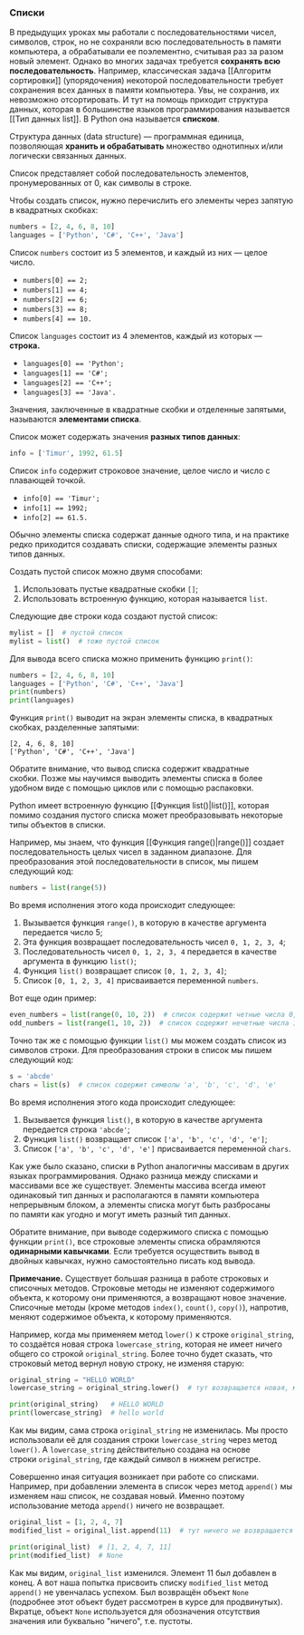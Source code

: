 ### Списки

В предыдущих уроках мы работали с последовательностями чисел, символов, строк, но не сохраняли всю последовательность в памяти компьютера, а обрабатывали ее поэлементно, считывая раз за разом новый элемент. Однако во многих задачах требуется **сохранять всю последовательность**. Например, классическая задача [[Алгоритм сортировки]] (упорядочения) некоторой последовательности требует сохранения всех данных в памяти компьютера. Увы, не сохранив, их невозможно отсортировать. И тут на помощь приходит структура данных, которая в большинстве языков программирования называется [[Тип данных list]]. В Python она называется **списком**.

Структура данных (data structure) — программная единица, позволяющая **хранить и обрабатывать** множество однотипных и/или логически связанных данных.

Список представляет собой последовательность элементов, пронумерованных от 0, как символы в строке.


Чтобы создать список, нужно перечислить его элементы через запятую в квадратных скобках:

```python
numbers = [2, 4, 6, 8, 10]
languages = ['Python', 'C#', 'C++', 'Java']
```

Список `numbers` состоит из 5 элементов, и каждый из них — целое число.

- `numbers[0] == 2;`
- `numbers[1] == 4;`
- `numbers[2] == 6;`
- `numbers[3] == 8;`
- `numbers[4] == 10.`

Список `languages` состоит из 4 элементов, каждый из которых — **строка.**

- `languages[0] == 'Python';`
- `languages[1] == 'C#';`
- `languages[2] == 'C++';`
- `languages[3] == 'Java'.`

Значения, заключенные в квадратные скобки и отделенные запятыми, называются **элементами списка**.

Список может содержать значения **разных типов данных**:

```python
info = ['Timur', 1992, 61.5]
```

Список `info` содержит строковое значение, целое число и число с плавающей точкой.

- `info[0] == 'Timur';`
- `info[1] == 1992;`
- `info[2] == 61.5.`

Обычно элементы списка содержат данные одного типа, и на практике редко приходится создавать списки, содержащие элементы разных типов данных.

Создать пустой список можно двумя способами:

1. Использовать пустые квадратные скобки `[]`;
2. Использовать встроенную функцию, которая называется `list`.

Следующие две строки кода создают пустой список:

```python
mylist = []  # пустой список
mylist = list()  # тоже пустой список
```

Для вывода всего списка можно применить функцию `print()`:

```python
numbers = [2, 4, 6, 8, 10]
languages = ['Python', 'C#', 'C++', 'Java']
print(numbers)
print(languages)
```

Функция `print()` выводит на экран элементы списка, в квадратных скобках, разделенные запятыми:

```no-highlight
[2, 4, 6, 8, 10]
['Python', 'C#', 'C++', 'Java']
```

Обратите внимание, что вывод списка содержит квадратные скобки. Позже мы научимся выводить элементы списка в более удобном виде с помощью циклов или с помощью распаковки.


Python имеет встроенную функцию [[Функция list()|list()]], которая помимо создания пустого списка может преобразовывать некоторые типы объектов в списки.

Например, мы знаем, что функция [[Функция range()|range()]] создает последовательность целых чисел в заданном диапазоне. Для преобразования этой последовательности в список, мы пишем следующий код:

```python
numbers = list(range(5))
```

Во время исполнения этого кода происходит следующее:

1. Вызывается функция `range()`, в которую в качестве аргумента передается число 5;
2. Эта функция возвращает последовательность чисел `0, 1, 2, 3, 4`;
3. Последовательность чисел `0, 1, 2, 3, 4` передается в качестве аргумента в функцию `list()`;
4. Функция `list()` возвращает список `[0, 1, 2, 3, 4]`;
5. Список `[0, 1, 2, 3, 4]` присваивается переменной `numbers`.

Вот еще один пример:

```python
even_numbers = list(range(0, 10, 2))  # список содержит четные числа 0, 2, 4, 6, 8
odd_numbers = list(range(1, 10, 2))  # список содержит нечетные числа 1, 3, 5, 7, 9
```

Точно так же с помощью функции `list()` мы можем создать список из символов строки. Для преобразования строки в список мы пишем следующий код:

```python
s = 'abcde'
chars = list(s)  # список содержит символы 'a', 'b', 'c', 'd', 'e'
```

Во время исполнения этого кода происходит следующее:

1. Вызывается функция `list()`, в которую в качестве аргумента передается строка `'abcde'`;
2. Функция `list()` возвращает список `['a', 'b', 'c', 'd', 'e']`;
3. Список `['a', 'b', 'c', 'd', 'e']` присваивается переменной `chars`.

Как уже было сказано, списки в Python аналогичны массивам в других языках программирования. Однако разница между списками и массивами все же существует. Элементы массива всегда имеют одинаковый тип данных и располагаются в памяти компьютера непрерывным блоком, а элементы списка могут быть разбросаны по памяти как угодно и могут иметь разный тип данных.

 Обратите внимание, при выводе содержимого списка с помощью функции `print()`, все строковые элементы списка обрамляются **одинарными кавычками**. Если требуется осуществить вывод в двойных кавычках, нужно самостоятельно писать код вывода.

**Примечание.** Существует большая разница в работе строковых и списочных методов. Строковые методы не изменяют содержимого объекта, к которому они применяются, а возвращают новое значение. Списочные методы (кроме методов `index()`, `count()`, `copy()`), напротив, меняют содержимое объекта, к которому применяются.

Например, когда мы применяем метод `lower()` к строке `original_string`, то создаётся новая строка `lowercase_string`, которая не имеет ничего общего со строкой `original_string`. Более точно будет сказать, что строковый метод вернул новую строку, не изменяя старую:

```python
original_string = "HELLO WORLD"
lowercase_string = original_string.lower()  # тут возвращается новая, модифицированная строка

print(original_string)   # HELLO WORLD
print(lowercase_string)  # hello world
```

Как мы видим, сама строка `original_string` не изменилась. Мы просто использовали её для создания строки `lowercase_string` через метод `lower()`. А `lowercase_string` действительно создана на основе строки `original_string`, где каждый символ в нижнем регистре.

Совершенно иная ситуация возникает при работе со списками. Например, при добавлении элемента в список через метод `append()` мы изменяем наш список, не создавая новый. Именно поэтому использование метода `append()` ничего не возвращает.

```python
original_list = [1, 2, 4, 7]
modified_list = original_list.append(11)  # тут ничего не возвращается

print(original_list)  # [1, 2, 4, 7, 11]
print(modified_list)  # None
```

Как мы видим, `original_list` изменился. Элемент 11 был добавлен в конец. А вот наша попытка присвоить списку `modified_list` метод `append()` не увенчалась успехом. Был возвращён объект `None` (подробнее этот объект будет рассмотрен в курсе для продвинутых). Вкратце, объект `None` используется для обозначения отсутствия значения или буквально "ничего", т.е. пустоты.